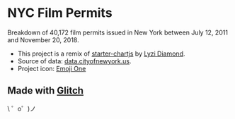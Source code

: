 # NYC Film Permits

Breakdown of 40,172 film permits issued in New York between July 12, 2011 and November 20, 2018.

- This project is a remix of [starter-chartjs](https://glitch.com/edit/#!/starter-chartjs) by [Lyzi Diamond](https://glitch.com/@lyzidiamond).
- Source of data: [data.cityofnewyork.us](https://data.cityofnewyork.us/City-Government/Film-Permits/tg4x-b46p/).
- Project icon: [Emoji One](https://www.emojione.com/)

Made with [Glitch](https://glitch.com/)
-------------------

\ ゜o゜)ノ
